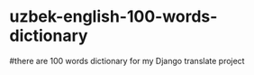 # uzbek-english-100-words-dictionary
#there are 100 words dictionary for my Django translate project
